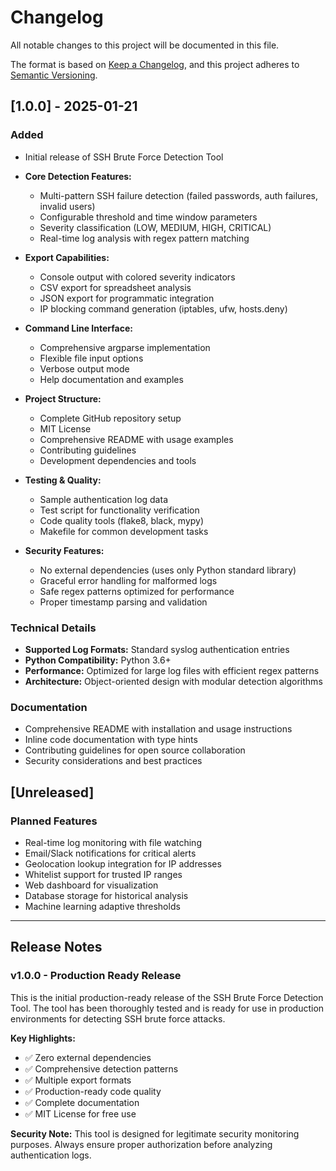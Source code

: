 # Changelog

All notable changes to this project will be documented in this file.

The format is based on [Keep a Changelog](https://keepachangelog.com/en/1.0.0/),
and this project adheres to [Semantic Versioning](https://semver.org/spec/v2.0.0.html).

## [1.0.0] - 2025-01-21

### Added
- Initial release of SSH Brute Force Detection Tool
- **Core Detection Features:**
  - Multi-pattern SSH failure detection (failed passwords, auth failures, invalid users)
  - Configurable threshold and time window parameters
  - Severity classification (LOW, MEDIUM, HIGH, CRITICAL)
  - Real-time log analysis with regex pattern matching

- **Export Capabilities:**
  - Console output with colored severity indicators
  - CSV export for spreadsheet analysis
  - JSON export for programmatic integration
  - IP blocking command generation (iptables, ufw, hosts.deny)

- **Command Line Interface:**
  - Comprehensive argparse implementation
  - Flexible file input options
  - Verbose output mode
  - Help documentation and examples

- **Project Structure:**
  - Complete GitHub repository setup
  - MIT License
  - Comprehensive README with usage examples
  - Contributing guidelines
  - Development dependencies and tools

- **Testing & Quality:**
  - Sample authentication log data
  - Test script for functionality verification
  - Code quality tools (flake8, black, mypy)
  - Makefile for common development tasks

- **Security Features:**
  - No external dependencies (uses only Python standard library)
  - Graceful error handling for malformed logs
  - Safe regex patterns optimized for performance
  - Proper timestamp parsing and validation

### Technical Details
- **Supported Log Formats:** Standard syslog authentication entries
- **Python Compatibility:** Python 3.6+
- **Performance:** Optimized for large log files with efficient regex patterns
- **Architecture:** Object-oriented design with modular detection algorithms

### Documentation
- Comprehensive README with installation and usage instructions
- Inline code documentation with type hints
- Contributing guidelines for open source collaboration
- Security considerations and best practices

## [Unreleased]

### Planned Features
- Real-time log monitoring with file watching
- Email/Slack notifications for critical alerts
- Geolocation lookup integration for IP addresses
- Whitelist support for trusted IP ranges
- Web dashboard for visualization
- Database storage for historical analysis
- Machine learning adaptive thresholds

---

## Release Notes

### v1.0.0 - Production Ready Release
This is the initial production-ready release of the SSH Brute Force Detection Tool. The tool has been thoroughly tested and is ready for use in production environments for detecting SSH brute force attacks.

**Key Highlights:**
- ✅ Zero external dependencies
- ✅ Comprehensive detection patterns
- ✅ Multiple export formats
- ✅ Production-ready code quality
- ✅ Complete documentation
- ✅ MIT License for free use

**Security Note:** This tool is designed for legitimate security monitoring purposes. Always ensure proper authorization before analyzing authentication logs.
